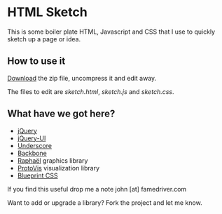 # HTML Sketch

This is some boiler plate HTML, Javascript and CSS that I use to quickly sketch up a page or idea.

## How to use it

[Download](https://github.com/jweir/Bluemold/zipball/master) the zip file, uncompress it and edit away.

The files to edit are *sketch.html*, *sketch.js* and *sketch.css*.

## What have we got here?

*  [jQuery](http://jquery.com/)
*  [jQuery-UI](http://jqueryui.com)
*  [Underscore](http://documentcloud.github.com)
*  [Backbone](http://documentcloud.github.com/backbone)
*  [Raphaël](http://raphaeljs.com) graphics library
*  [ProtoVis](http://vis.stanford.edu/protovis/) visualization library
*  [Blueprint CSS](http://www.blueprintcss.org/)


If you find this useful drop me a note john [at] famedriver.com

Want to add or upgrade a library? Fork the project and let me know.
